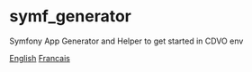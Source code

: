 # symf_generator
Symfony App Generator and Helper to get started in CDVO env

[English](./GENERATE_SYMF_APPLICATION.md)
[Francais](./GENERATE_SYMF_APPLICATION_fr.md)
